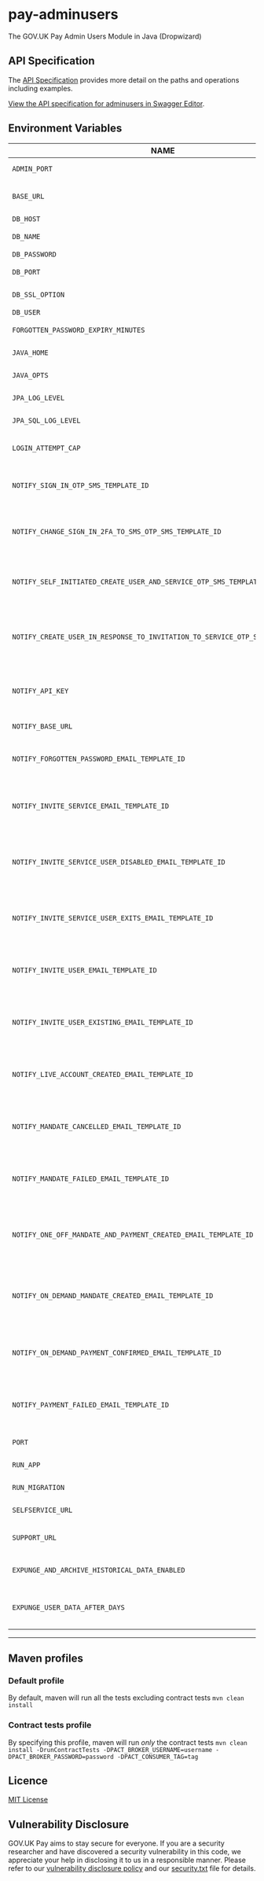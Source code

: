 # pay-adminusers

The GOV.UK Pay Admin Users Module in Java (Dropwizard)

## API Specification

The [API Specification](/openapi/adminusers_spec.yaml) provides more detail on the paths and operations including examples.

[View the API specification for adminusers in Swagger Editor](https://editor.swagger.io/?url=https://raw.githubusercontent.com/alphagov/pay-adminusers/master/openapi/adminusers_spec.yaml).

## Environment Variables

| NAME                    | DESCRIPTION                                                                    |
| ----------------------- | ------------------------------------------------------------------------------ |
| `ADMIN_PORT`                                                                  | The port number to listen for Dropwizard admin requests on. Defaults to `8081`. |
| `BASE_URL`                                                                    | This is the publicly visible URL for the pay admin users root. Defaults to `http://localhost:8080`. |
| `DB_HOST`                                                                     | The hostname of the database server. |
| `DB_NAME`                                                                     | The name of the database on `DB_HOST`. Defaults to `adminusers`. |
| `DB_PASSWORD`                                                                 | The password for the `DB_USER` user. |
| `DB_PORT`                                                                     | The port number it use when connecting to the database server. Defaults to `5432`. |
| `DB_SSL_OPTION`                                                               | To turn TLS on this value must be set as `ssl=true`. Otherwise must be empty. |
| `DB_USER`                                                                     | The username to log into the database as. |
| `FORGOTTEN_PASSWORD_EXPIRY_MINUTES`                                           | The number of minutes password reset tokens are valid for. Defaults to `90`. |
| `JAVA_HOME`                                                                   | The location of the JRE. Set to `/opt/java/openjdk` in the `Dockerfile`. |
| `JAVA_OPTS`                                                                   | Commandline arguments to pass to the java runtime. Optional. |
| `JPA_LOG_LEVEL`                                                               | The logging level to set for JPA. Defaults to `WARNING`. |
| `JPA_SQL_LOG_LEVEL`                                                           | The logging level to set for JPA SQL logging. Defaults to `WARNING`. |
| `LOGIN_ATTEMPT_CAP`                                                           | The number of consecutive failed logins a user can have before their account is disabled. Defaults to `10`. |
| `NOTIFY_SIGN_IN_OTP_SMS_TEMPLATE_ID`                                          | The GOV.UK Notify template ID to use for sending OTP codes via SMS for signing in. Defaults to `pay-notify-sign-in-otp-sms-template-id`. |
| `NOTIFY_CHANGE_SIGN_IN_2FA_TO_SMS_OTP_SMS_TEMPLATE_ID`                        | The GOV.UK Notify template ID to use for sending OTP codes via SMS for changing the sign-in method to text messages. Defaults to `pay-notify-switch-sign-in-2fa-to-sms-otp-sms-template-id`. |
| `NOTIFY_SELF_INITIATED_CREATE_USER_AND_SERVICE_OTP_SMS_TEMPLATE_ID`           | The GOV.UK Notify template ID to use for sending OTP codes via SMS for self-initiated user and service creation. Defaults to `pay-notify-self-initiated-create-user-and-service-otp-sms-template-id`. |
| `NOTIFY_CREATE_USER_IN_RESPONSE_TO_INVITATION_TO_SERVICE_OTP_SMS_TEMPLATE_ID` | The GOV.UK Notify template ID to use for sending OTP codes via SMS for creating a user in response to an invitation to join a service. Defaults to `pay-notify-create-user-in-response-to-invitation-to-service-otp-sms-template-id`. |
| `NOTIFY_API_KEY`                                                              | The GOV.UK Notify API key to use when sending card payment messages. Defaults to `api_key-pay-notify-service-id-pay-notify-secret-needs-to-be-32-chars-fsghdngfhmhfkrgsfs`. |
| `NOTIFY_BASE_URL`                                                             | The URL of GOV.UK Notify's API. Defaults to `https://stubs.pymnt.localdomain/notify`. |
| `NOTIFY_FORGOTTEN_PASSWORD_EMAIL_TEMPLATE_ID`                                 | The GOV.UK Notify template ID to use when sending a password reset email to a user of the admin tool. Defaults to `pay-notify-forgotten-password-email-template-id`. |
| `NOTIFY_INVITE_SERVICE_EMAIL_TEMPLATE_ID`                                     | The GOV.UK Notify template ID to use when sending a confirmation email to a user registering for an admin tool account. Defaults to `pay-notify-invite-service-email-template-id`. |
| `NOTIFY_INVITE_SERVICE_USER_DISABLED_EMAIL_TEMPLATE_ID`                       | The GOV.UK Notify template ID to use when sending an email to a user who is trying to register for an admin tool account but already has a disabled one. Defaults to `pay-notify-invite-service-user-disabled-email-template-id`. |
| `NOTIFY_INVITE_SERVICE_USER_EXITS_EMAIL_TEMPLATE_ID`                          | The GOV.UK Notify template ID to use when sending an email to a user who is trying to register for an admin tool account but already has one. Defaults to `pay-notify-invite-service-user-exists-email-template-id`. |
| `NOTIFY_INVITE_USER_EMAIL_TEMPLATE_ID`                                        | The GOV.UK Notify template ID to use when sending an invitation to collaborate on a service to a user who does not yet have an admin tool account. Defaults to `pay-notify-invite-user-email-template-id`. |
| `NOTIFY_INVITE_USER_EXISTING_EMAIL_TEMPLATE_ID`                               | The GOV.UK Notify template ID to use when sending an invitation to collaborate on service to a user who already has an admin tool account. Defaults to `pay-notify-invite-user-existing-email-template-id`. |
| `NOTIFY_LIVE_ACCOUNT_CREATED_EMAIL_TEMPLATE_ID`                               | The GOV.UK Notify template ID to use when sending an email to an admin tool user who has requested to go live using our procured payment provider. Defaults to `pay-notify-live-account-created-email-template-id`. |
| `NOTIFY_MANDATE_CANCELLED_EMAIL_TEMPLATE_ID`                                  | The GOV.UK Notify template ID to use when sending an email to a paying user to inform them their Direct Debit mandate has been cancelled. Defaults to `pay-mandate-cancelled-email-template-id`. |
| `NOTIFY_MANDATE_FAILED_EMAIL_TEMPLATE_ID`                                     | The GOV.UK Notify template ID to use when sending an email to a paying user to inform them their request to set up an on-demand Direct Debit mandate failed. Defaults to `pay-mandate-failed-email-template-id`. |
| `NOTIFY_ONE_OFF_MANDATE_AND_PAYMENT_CREATED_EMAIL_TEMPLATE_ID`                | The GOV.UK Notify template ID to use when sending an email to a paying user to inform them their request to set up a one-off Direct Debit payment was successful. Defaults to `pay-one-off-mandate-and-payment-created-email-template-id`. |
| `NOTIFY_ON_DEMAND_MANDATE_CREATED_EMAIL_TEMPLATE_ID`                          | The GOV.UK Notify template ID to use when sending an email to a paying user to inform them their request to set up an on-demand Direct Debit mandate was successful. Defaults to `pay-on-demand-mandate-created-email-template-id`. |
| `NOTIFY_ON_DEMAND_PAYMENT_CONFIRMED_EMAIL_TEMPLATE_ID`                        | The GOV.UK Notify template ID to use when sending an email to a paying user to inform them that an on-demand Direct Debit payment will be taken. Defaults to `pay-on-demand-payment-confirmed-email-template-id`. |
| `NOTIFY_PAYMENT_FAILED_EMAIL_TEMPLATE_ID`                                     | The GOV.UK Notify template ID to use when sending an email to a paying user to inform them that a Direct Debit payment failed to be taken. Defaults to `pay-payment-failed-email-template-id`. |
| `PORT`                                                                        | The port number to listen for requests on. Defaults to `8080`. |
| `RUN_APP`                                                                     | Set to `true` to run the application. Defaults to `true`. |
| `RUN_MIGRATION`                                                               | Set to `true` to run a database migration. Defaults to `false`. |
| `SELFSERVICE_URL`                                                             | The URL to the admin portal. Defaults to `https://selfservice.pymnt.localdomain`. |
| `SUPPORT_URL`                                                                 | The URL users can visit to get support. Defaults to `https://frontend.pymnt.localdomain/contact/`. |
| `EXPUNGE_AND_ARCHIVE_HISTORICAL_DATA_ENABLED`                                 | Set to `true` to enable expunging (user related data) and archiving (services) historical data. Default is `false`. |
| `EXPUNGE_USER_DATA_AFTER_DAYS`                                                | Number of days after which users (not attached to any service) not logged in or created but never logged in deleted. Default is 4 years. |
-----------------------------------------------------------------------------------------------------------

## Maven profiles

### Default profile
By default, maven will run all the tests excluding contract tests 
`mvn clean install`

### Contract tests profile
By specifying this profile, maven will run *only* the contract tests
`mvn clean install -DrunContractTests -DPACT_BROKER_USERNAME=username -DPACT_BROKER_PASSWORD=password -DPACT_CONSUMER_TAG=tag`

## Licence

[MIT License](LICENCE)

## Vulnerability Disclosure

GOV.UK Pay aims to stay secure for everyone. If you are a security researcher and have discovered a security vulnerability in this code, we appreciate your help in disclosing it to us in a responsible manner. Please refer to our [vulnerability disclosure policy](https://www.gov.uk/help/report-vulnerability) and our [security.txt](https://vdp.cabinetoffice.gov.uk/.well-known/security.txt) file for details.
